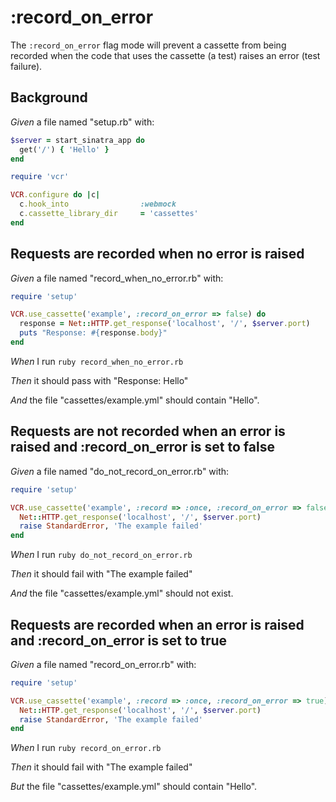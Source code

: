 # :record_on_error

The `:record_on_error` flag mode will prevent a cassette from being recorded when the code
  that uses the cassette (a test) raises an error (test failure).

## Background

_Given_ a file named "setup.rb" with:

```ruby
$server = start_sinatra_app do
  get('/') { 'Hello' }
end

require 'vcr'

VCR.configure do |c|
  c.hook_into                :webmock
  c.cassette_library_dir     = 'cassettes'
end
```

## Requests are recorded when no error is raised

_Given_ a file named "record_when_no_error.rb" with:

```ruby
require 'setup'

VCR.use_cassette('example', :record_on_error => false) do
  response = Net::HTTP.get_response('localhost', '/', $server.port)
  puts "Response: #{response.body}"
end
```

_When_ I run `ruby record_when_no_error.rb`

_Then_ it should pass with "Response: Hello"

_And_ the file "cassettes/example.yml" should contain "Hello".

## Requests are not recorded when an error is raised and :record_on_error is set to false

_Given_ a file named "do_not_record_on_error.rb" with:

```ruby
require 'setup'

VCR.use_cassette('example', :record => :once, :record_on_error => false) do
  Net::HTTP.get_response('localhost', '/', $server.port)
  raise StandardError, 'The example failed'
end
```

_When_ I run `ruby do_not_record_on_error.rb`

_Then_ it should fail with "The example failed"

_And_ the file "cassettes/example.yml" should not exist.

## Requests are recorded when an error is raised and :record_on_error is set to true

_Given_ a file named "record_on_error.rb" with:

```ruby
require 'setup'

VCR.use_cassette('example', :record => :once, :record_on_error => true) do
  Net::HTTP.get_response('localhost', '/', $server.port)
  raise StandardError, 'The example failed'
end
```

_When_ I run `ruby record_on_error.rb`

_Then_ it should fail with "The example failed"

_But_ the file "cassettes/example.yml" should contain "Hello".

